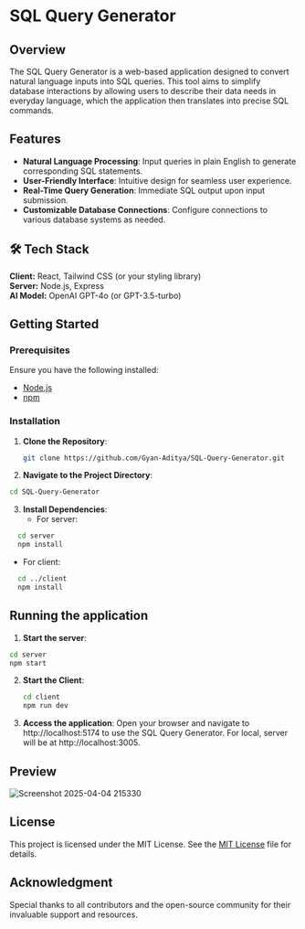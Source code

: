 # SQL Query Generator

## Overview

The SQL Query Generator is a web-based application designed to convert natural language inputs into SQL queries. This tool aims to simplify database interactions by allowing users to describe their data needs in everyday language, which the application then translates into precise SQL commands.

## Features

- **Natural Language Processing**: Input queries in plain English to generate corresponding SQL statements.
- **User-Friendly Interface**: Intuitive design for seamless user experience.
- **Real-Time Query Generation**: Immediate SQL output upon input submission.
- **Customizable Database Connections**: Configure connections to various database systems as needed.
  
## 🛠️ Tech Stack

**Client:** React, Tailwind CSS (or your styling library)  
**Server:** Node.js, Express  
**AI Model:** OpenAI GPT-4o (or GPT-3.5-turbo)

## Getting Started

### Prerequisites

Ensure you have the following installed:

- [Node.js](https://nodejs.org/)
- [npm](https://www.npmjs.com/)

### Installation

1. **Clone the Repository**:

   ```bash
   git clone https://github.com/Gyan-Aditya/SQL-Query-Generator.git
   ```
2. **Navigate to the Project Directory**:
```bash
cd SQL-Query-Generator
```
  
3. **Install Dependencies**:
   - For server:
  ```bash
    cd server
    npm install
  ```
   - For client:
   ```bash
     cd ../client
     npm install
   ```
## Running the application


1. **Start the server**:
```bash
cd server
npm start
```

2. **Start the Client**:
   ```bash
   cd client
   npm run dev
   ```
3. **Access the application**:
   Open your browser and navigate to http://localhost:5174 to use the SQL Query Generator. For local, server will be at http://localhost:3005.

## Preview
![Screenshot 2025-04-04 215330](https://github.com/user-attachments/assets/c6fd60e2-4d9a-40c1-9573-ab48e4d7299b)

## License
This project is licensed under the MIT License. See the [MIT License](LICENSE) file for details.

## Acknowledgment
Special thanks to all contributors and the open-source community for their invaluable support and resources.

 
   
